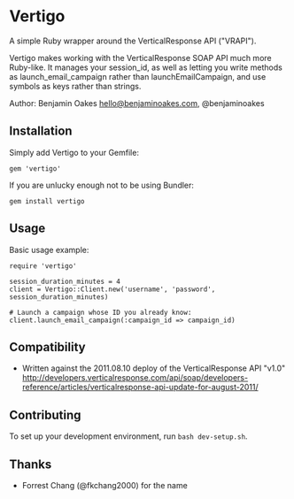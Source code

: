 Vertigo
=======

A simple Ruby wrapper around the VerticalResponse API ("VRAPI").

Vertigo makes working with the VerticalResponse SOAP API much more Ruby-like.  It manages your session_id, as well as letting you write methods as launch_email_campaign rather than launchEmailCampaign, and use symbols as keys rather than strings.

Author: Benjamin Oakes <hello@benjaminoakes.com>, @benjaminoakes

Installation
------------

Simply add Vertigo to your Gemfile:

    gem 'vertigo'

If you are unlucky enough not to be using Bundler:

    gem install vertigo

Usage
-----

Basic usage example:

    require 'vertigo'
    
    session_duration_minutes = 4
    client = Vertigo::Client.new('username', 'password', session_duration_minutes)

    # Launch a campaign whose ID you already know:
    client.launch_email_campaign(:campaign_id => campaign_id)

Compatibility
-------------

* Written against the 2011.08.10 deploy of the VerticalResponse API "v1.0" <http://developers.verticalresponse.com/api/soap/developers-reference/articles/verticalresponse-api-update-for-august-2011/>

Contributing
------------

To set up your development environment, run `bash dev-setup.sh`.

Thanks
------

* Forrest Chang (@fkchang2000) for the name
